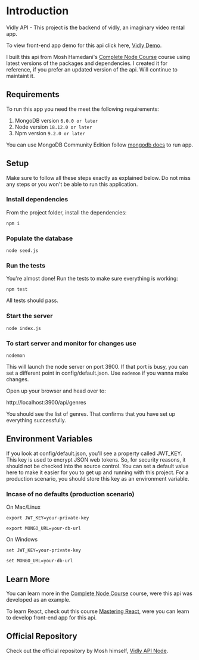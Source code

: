 # Introduction
Vidly API - This project is the backend of vidly, an imaginary video rental app.

To view front-end app demo for this api click here, [Vidly Demo](https://merzainc.github.io/vidly).

I built this api from Mosh Hamedani's [Complete Node Course](https://codewithmosh.com/p/the-complete-node-js-course) course using latest versions of the packages and dependencies. I created it for reference, if you prefer an updated version of the api. Will continue to maintaint it.

## Requirements

To run this app you need the meet the following requirements: 

1. MongoDB version `6.0.0 or later` 
2. Node version `18.12.0 or later` 
3. Npm version `9.2.0 or later`

You can use MongoDB Community Edition follow [mongodb docs](https://docs.mongodb.com/manual/installation/) to run app.

## Setup
Make sure to follow all these steps exactly as explained below. Do not miss any steps or you won't be able to run this application.

### Install dependencies

From the project folder, install the dependencies:

    npm i

### Populate the database

    node seed.js

### Run the tests

You're almost done! Run the tests to make sure everything is working:

    npm test

All tests should pass.

### Start the server

    node index.js

### To start server and monitor for changes use

    nodemon

This will launch the node server on port 3900. If that port is busy, you can set a different point in config/default.json. Use `nodemon` if you wanna make changes.

Open up your browser and head over to:

http://localhost:3900/api/genres

You should see the list of genres. That confirms that you have set up everything successfully.

## Environment Variables

If you look at config/default.json, you'll see a property called JWT_KEY. This key is used to encrypt JSON web tokens. So, for security reasons, it should not be checked into the source control. You can set a default value here to make it easier for you to get up and running with this project. For a production scenario, you should store this key as an environment variable.


### Incase of no defaults (production scenario)

On Mac/Linux

    export JWT_KEY=your-private-key

    export MONGO_URL=your-db-url

On Windows

    set JWT_KEY=your-private-key

    set MONGO_URL=your-db-url

## Learn More

You can learn more in the [Complete Node Course](https://codewithmosh.com/p/the-complete-node-js-course) course, were this api was developed as an example.

To learn React, check out this course [Mastering React](https://codewithmosh.com/p/mastering-react), were you can learn to develop front-end app for this api.

## Official Repository
Check out the official repository by Mosh himself, [Vidly API Node](https://github.com/mosh-hamedani/vidly-api-node). 


